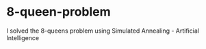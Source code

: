 # 8-queen-problem
I solved the 8-queens problem using Simulated Annealing - Artificial Intelligence
